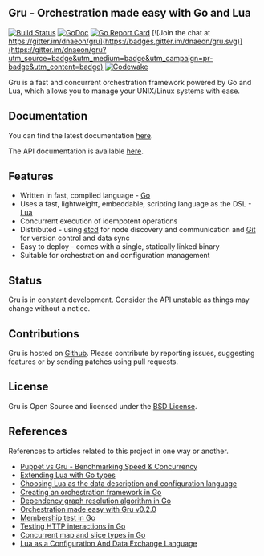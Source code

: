 ## Gru - Orchestration made easy with Go and Lua

[![Build Status](https://travis-ci.org/dnaeon/gru.svg)](https://travis-ci.org/dnaeon/gru)
[![GoDoc](https://godoc.org/github.com/dnaeon/gru?status.svg)](https://godoc.org/github.com/dnaeon/gru)
[![Go Report Card](https://goreportcard.com/badge/github.com/dnaeon/gru)](https://goreportcard.com/report/github.com/dnaeon/gru)
[![Join the chat at https://gitter.im/dnaeon/gru](https://badges.gitter.im/dnaeon/gru.svg)](https://gitter.im/dnaeon/gru?utm_source=badge&utm_medium=badge&utm_campaign=pr-badge&utm_content=badge)
[![Codewake](https://www.codewake.com/badges/ask_question.svg)](https://www.codewake.com/p/gru)

Gru is a fast and concurrent orchestration framework powered
by Go and Lua, which allows you to manage your UNIX/Linux systems
with ease.

## Documentation

You can find the latest documentation [here](docs/).

The API documentation is available [here](https://godoc.org/github.com/dnaeon/gru).

## Features

* Written in fast, compiled language - [Go](https://golang.org/)
* Uses a fast, lightweight, embeddable, scripting
  language as the DSL - [Lua](https://www.lua.org/)
* Concurrent execution of idempotent operations
* Distributed - using [etcd](https://github.com/coreos/etcd) for node
  discovery and communication and
  [Git](https://git-scm.com/) for version control and data sync
* Easy to deploy - comes with a single, statically linked binary
* Suitable for orchestration and configuration management

## Status

Gru is in constant development. Consider the API unstable as
things may change without a notice.

## Contributions

Gru is hosted on [Github](https://github.com/dnaeon/gru).
Please contribute by reporting issues, suggesting features or by
sending patches using pull requests.

## License

Gru is Open Source and licensed under the
[BSD License](http://opensource.org/licenses/BSD-2-Clause).

## References

References to articles related to this project in one way or another.

* [Puppet vs Gru - Benchmarking Speed & Concurrency](http://dnaeon.github.io/puppet-vs-gru-benchmarking-speed-and-concurrency/)
* [Extending Lua with Go types](http://dnaeon.github.io/extending-lua-with-go-types/)
* [Choosing Lua as the data description and configuration language](http://dnaeon.github.io/choosing-lua-as-the-ddl-and-config-language/)
* [Creating an orchestration framework in Go](http://dnaeon.github.io/gru-orchestration-framework/)
* [Dependency graph resolution algorithm in Go](http://dnaeon.github.io/dependency-graph-resolution-algorithm-in-go/)
* [Orchestration made easy with Gru v0.2.0](http://dnaeon.github.io/orchestration-made-easy-with-gru-v0.2.0/)
* [Membership test in Go](http://dnaeon.github.io/membership-test-in-go/)
* [Testing HTTP interactions in Go](http://dnaeon.github.io/testing-http-interactions-in-go/)
* [Concurrent map and slice types in Go](http://dnaeon.github.io/concurrent-maps-and-slices-in-go/)
* [Lua as a Configuration And Data Exchange Language](https://www.netbsd.org/~mbalmer/lua/lua_config.pdf)

